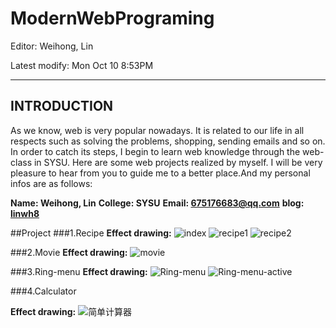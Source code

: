 # ModernWebPrograming

Editor: Weihong, Lin

Latest modify: Mon Oct 10 8:53PM

---

## INTRODUCTION
As we know, web is very popular nowadays. It is related to our life in all respects such as solving the problems, shopping, sending emails and so on. In order to catch its steps, I begin to learn web knowledge through the web-class in SYSU. Here are some web projects realized by myself. I will be very pleasure to hear from you to guide me to a better place.And my personal infos are as follows:

**Name: Weihong, Lin**
**College: SYSU**
**Email: 675176683@qq.com**
**blog:  [linwh8](http://write.blog.csdn.net/postlist)**

##Project
###1.Recipe
 **Effect drawing:**
 ![index](https://github.com/linwh8/ModernWebPrograming/My_image/recipe_index.png)
 ![recipe1](https://github.com/linwh8/ModernWebPrograming/My_image/recipe.png)
 ![recipe2](https://github.com/linwh8/ModernWebPrograming/My_image/recipe_1.png)

###2.Movie
 **Effect drawing:**
 ![movie](https://github.com/linwh8/ModernWebPrograming/My_image/movie.png)

###3.Ring-menu
 **Effect drawing:**
 ![Ring-menu](https://github.com/linwh8/ModernWebPrograming/My_image/ring_menu.png)
 ![Ring-menu-active](https://github.com/linwh8/ModernWebPrograming/My_image/ring_menu_active.png)
 
###4.Calculator

 **Effect drawing:**
 ![简单计算器](https://github.com/linwh8/ModernWebPrograming/My_image/calculator.png)
 
